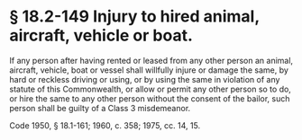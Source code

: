 # § 18.2-149 Injury to hired animal, aircraft, vehicle or boat.

<p>If any person after having rented or leased from any other person an animal, aircraft, vehicle, boat or vessel shall willfully injure or damage the same, by hard or reckless driving or using, or by using the same in violation of any statute of this Commonwealth, or allow or permit any other person so to do, or hire the same to any other person without the consent of the bailor, such person shall be guilty of a Class 3 misdemeanor.</p><p>Code 1950, § 18.1-161; 1960, c. 358; 1975, cc. 14, 15.</p>